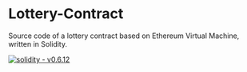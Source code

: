 # Lottery-Contract
Source code of a lottery contract based on Ethereum Virtual Machine, written in Solidity.

[![solidity - v0.6.12](https://img.shields.io/badge/solidity-v0.6.12-2ea44f?logo=solidity)](https://github.com/manifoldfinance)
